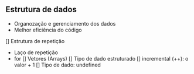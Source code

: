 ## Estrutura de dados

- Organozação e gerenciamento dos dados
- Melhor eficiência do código

[] Estrutura de repetição
  - Laço de repetição
  - for
[] Vetores (Arrays)
  [] Tipo de dado estruturado
[] incremental (++): o valor + 1
[] Tipo de dado: undefined